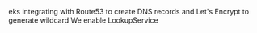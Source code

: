 eks integrating with Route53 to create DNS records and Let's Encrypt to generate wildcard
We enable LookupService
